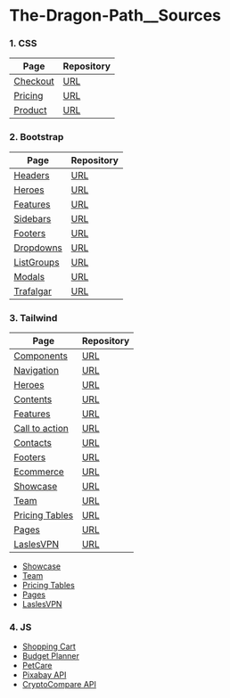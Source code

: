 # The-Dragon-Path__Sources


### 1. CSS
Page | Repository
--- | ---
[Checkout](https://oscarfgutierrezo.github.io/Checkout-Example/) | [URL](https://github.com/oscarfgutierrezo/Checkout-Example)
[Pricing](https://oscarfgutierrezo.github.io/Pricing-Example/) | [URL](https://github.com/oscarfgutierrezo/Pricing-Example)
[Product](https://oscarfgutierrezo.github.io/Product-Example/) | [URL](https://github.com/oscarfgutierrezo/Product-Example)

### 2. Bootstrap
Page | Repository
--- | ---
[Headers](https://oscarfgutierrezo.github.io/Headers-Example/) | [URL](https://github.com/oscarfgutierrezo/Headers-Example)
[Heroes](https://oscarfgutierrezo.github.io/Heroes-Example/) | [URL](https://github.com/oscarfgutierrezo/Heroes-Example)
[Features](https://oscarfgutierrezo.github.io/Feature-Example/) | [URL](https://github.com/oscarfgutierrezo/Feature-Example)
[Sidebars](https://oscarfgutierrezo.github.io/Sidebars-Example/) | [URL](https://github.com/oscarfgutierrezo/Sidebars-Example)
[Footers](https://oscarfgutierrezo.github.io/Footers-Example/) | [URL](https://github.com/oscarfgutierrezo/Footers-Example)
[Dropdowns](https://oscarfgutierrezo.github.io/Dropdowns-Example/) | [URL](https://github.com/oscarfgutierrezo/Dropdowns-Example)
[ListGroups](https://oscarfgutierrezo.github.io/List-groups-Example/) | [URL](https://github.com/oscarfgutierrezo/List-groups-Example)
[Modals](https://oscarfgutierrezo.github.io/Modals-Example/) | [URL](https://github.com/oscarfgutierrezo/Modals-Example)
[Trafalgar](https://oscarfgutierrezo.github.io/Trafalgar-Example/) | [URL](https://github.com/oscarfgutierrezo/Trafalgar-Example)

### 3. Tailwind
Page | Repository
--- | ---
[Components](https://oscarfgutierrezo.github.io/Components-Example/) | [URL](https://github.com/oscarfgutierrezo/Components-Example)
[Navigation](https://oscarfgutierrezo.github.io/Navigation-Example/) | [URL](https://github.com/oscarfgutierrezo/Navigation-Example)
[Heroes](https://oscarfgutierrezo.github.io/Hero-Example/) | [URL](https://github.com/oscarfgutierrezo/Hero-Example)
[Contents](https://oscarfgutierrezo.github.io/Content-Example/) | [URL](https://github.com/oscarfgutierrezo/Content-Example)
[Features](https://oscarfgutierrezo.github.io/Feature-Example-02/) | [URL](https://github.com/oscarfgutierrezo/Feature-Example-02)
[Call to action](https://oscarfgutierrezo.github.io/Call-to-action-Example/) | [URL](https://github.com/oscarfgutierrezo/Call-to-action-Example)
[Contacts](https://oscarfgutierrezo.github.io/Contacts-Example/) | [URL](https://github.com/oscarfgutierrezo/Contacts-Example)
[Footers](https://oscarfgutierrezo.github.io/Footers-02-Example/) | [URL](https://github.com/oscarfgutierrezo/Footers-02-Example)
[Ecommerce](https://oscarfgutierrezo.github.io/Ecommerce-Example/) | [URL](https://github.com/oscarfgutierrezo/Ecommerce-Example)
[Showcase](https://oscarfgutierrezo.github.io/Showcase-Example/) | [URL](https://github.com/oscarfgutierrezo/Showcase-Example)
[Team](https://oscarfgutierrezo.github.io/Team-Example/) | [URL](https://github.com/oscarfgutierrezo/Team-Example)
[Pricing Tables](https://oscarfgutierrezo.github.io/Pricing-Tables-Example/) | [URL](https://github.com/oscarfgutierrezo/Pricing-Tables-Example)
[Pages](https://oscarfgutierrezo.github.io/Pages-Example/) | [URL](https://github.com/oscarfgutierrezo/Pages-Example)
[LaslesVPN](https://oscarfgutierrezo.github.io/LaslesVPN-Example/) | [URL](https://github.com/oscarfgutierrezo/LaslesVPN-Example)





+ [Showcase](https://github.com/oscarfgutierrezo/Showcase-Example)
+ [Team](https://github.com/oscarfgutierrezo/Team-Example)
+ [Pricing Tables](https://github.com/oscarfgutierrezo/Pricing-Tables-Example)
+ [Pages](https://github.com/oscarfgutierrezo/Pages-Example)
+ [LaslesVPN](https://github.com/oscarfgutierrezo/LaslesVPN-Example)

### 4. JS
+ [Shopping Cart](https://github.com/oscarfgutierrezo/ShoppingCart-Example)
+ [Budget Planner](https://github.com/oscarfgutierrezo/BudgetPlanner)
+ [PetCare](https://github.com/oscarfgutierrezo/PetCare-Example)
+ [Pixabay API](https://github.com/oscarfgutierrezo/PixabayAPI-Example)
+ [CryptoCompare API](https://github.com/oscarfgutierrezo/CryptoCompareAPI-Example)









